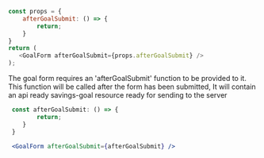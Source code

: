 ```js
const props = {
    afterGoalSubmit: () => {
        return;
    }
}
return (
   <GoalForm afterGoalSubmit={props.afterGoalSubmit} />
);

```
The goal form requires an 'afterGoalSubmit' function to be provided to it. This function will be called after the form has been submitted, It will contain an api ready savings-goal resource ready for sending to the server

```jsx static
 const afterGoalSubmit: () => {
        return;
    }
 }

 <GoalForm afterGoalSubmit={afterGoalSubmit} />

```

